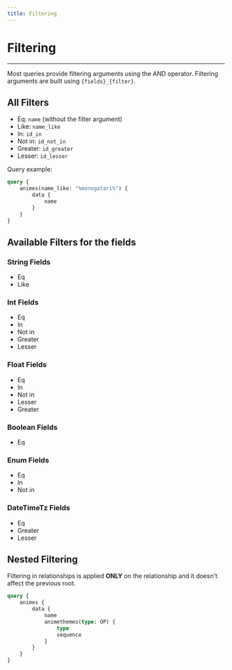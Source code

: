 ```yaml
---
title: Filtering
---
```


# Filtering

---

Most queries provide filtering arguments using the AND operator. Filtering arguments are built using `{fields}_{filter}`.

## All Filters

* Eq: `name` (without the filter argument)
* Like: `name_like`
* In: `id_in`
* Not in: `id_not_in`
* Greater: `id_greater`
* Lesser: `id_lesser`

Query example:
```graphql
query {
    animes(name_like: "%monogatari%") {
        data {
            name
        }
    }
}
```

## Available Filters for the fields

### String Fields

* Eq
* Like

### Int Fields

* Eq
* In
* Not in
* Greater
* Lesser

### Float Fields

* Eq
* In
* Not in
* Lesser
* Greater

### Boolean Fields

* Eq

### Enum Fields

* Eq
* In
* Not in

### DateTimeTz Fields

* Eq
* Greater
* Lesser


## Nested Filtering

Filtering in relationships is applied **ONLY** on the relationship and it doesn't affect the previous root.

```graphql
query {
    animes {
        data {
            name
            animethemes(type: OP) {
                type
                sequence
            }
        }
    }
}
```